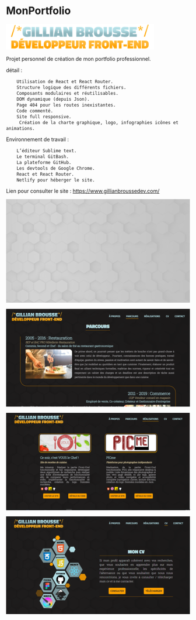 # MonPortfolio

![Preview](https://raw.githubusercontent.com/GilBrou/MonPortfolio/master/public/img/GbLogo.webp)

Projet personnel de création de mon portfolio professionnel.

détail :

		Utilisation de React et React Router.
		Structure logique des différents fichiers.
		Composants modulaires et réutilisables.
		DOM dynamique (depuis Json).
		Page 404 pour les routes inexistantes.
		Code commenté.
		Site full responsive.
		 Création de la charte graphique, logo, infographies icônes et animations.
	

Environnement de travail :

		L’éditeur Sublime text.
		Le terminal GitBash.
		La plateforme GitHub.
		Les devtools de Google Chrome. 
		React et React Router.		
		Netlify pour héberger le site.

Lien pour consulter le site : https://www.gillianbroussedev.com/

![Preview](https://raw.githubusercontent.com/GilBrou/MonPortfolio/master/public/img/Site1.webp)

![Preview](https://raw.githubusercontent.com/GilBrou/MonPortfolio/master/public/img/Site2.webp)

![Preview](https://raw.githubusercontent.com/GilBrou/MonPortfolio/master/public/img/Site3.webp)

![Preview](https://raw.githubusercontent.com/GilBrou/MonPortfolio/master/public/img/Site4.webp)
